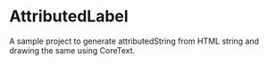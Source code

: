 AttributedLabel
===============

A sample project to generate attributedString from HTML string and drawing the same using CoreText.
